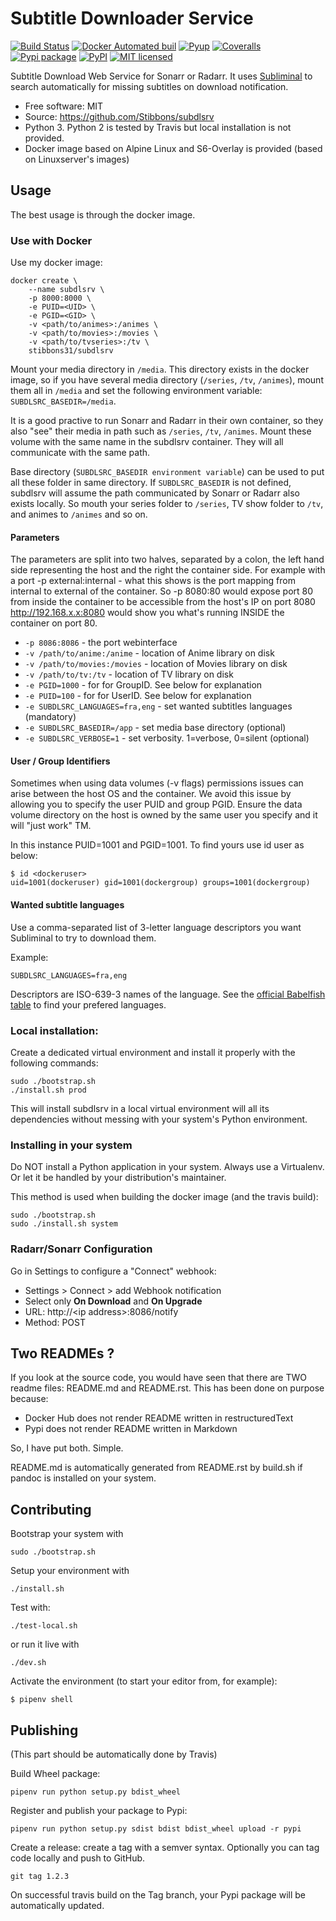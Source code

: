 <!--   'README.md' is automatically generated by 'build.sh' using 'pandoc'.
                         Edit 'README.rst' instead !                         -->
Subtitle Downloader Service
===========================

[![Build Status](https://travis-ci.org/Stibbons/subdlsrv.svg?branch=master)](https://travis-ci.org/Stibbons/subdlsrv) [![Docker Automated buil](https://img.shields.io/docker/build/stibbons31/subdlsrv.svg)](https://hub.docker.com/r/stibbons31/subdlsrv/builds/) [![Pyup](https://pyup.io/repos/github/Stibbons/subdlsrv/shield.svg)](https://pyup.io/repos/github/Stibbons/subdlsrv/) [![Coveralls](https://coveralls.io/repos/github/Stibbons/subdlsrv/badge.svg)](https://coveralls.io/github/Stibbons/subdlsrv) [![Pypi package](https://badge.fury.io/py/subdlsrv.svg)](https://pypi.python.org/pypi/subdlsrv/) [![PyPI](https://img.shields.io/pypi/pyversions/subdlsrv.svg)](https://pypi.python.org/pypi/subdlsrv/) [![MIT licensed](https://img.shields.io/badge/license-MIT-blue.svg)](./LICENSE)

Subtitle Download Web Service for Sonarr or Radarr. It uses [Subliminal](https://github.com/Diaoul/subliminal) to search automatically for missing subtitles on download notification.

-   Free software: MIT
-   Source: <https://github.com/Stibbons/subdlsrv>
-   Python 3. Python 2 is tested by Travis but local installation is not provided.
-   Docker image based on Alpine Linux and S6-Overlay is provided (based on Linuxserver's images)

Usage
-----

The best usage is through the docker image.

### Use with Docker

Use my docker image:

    docker create \
        --name subdlsrv \
        -p 8000:8000 \
        -e PUID=<UID> \
        -e PGID=<GID> \
        -v <path/to/animes>:/animes \
        -v <path/to/movies>:/movies \
        -v <path/to/tvseries>:/tv \
        stibbons31/subdlsrv

Mount your media directory in `/media`. This directory exists in the docker image, so if you have several media directory (`/series`, `/tv`, `/animes`), mount them all in `/media` and set the following environment variable: `SUBDLSRC_BASEDIR=/media`.

It is a good practive to run Sonarr and Radarr in their own container, so they also "see" their media in path such as `/series`, `/tv`, `/animes`. Mount these volume with the same name in the subdlsrv container. They will all communicate with the same path.

Base directory (`SUBDLSRC_BASEDIR environment variable`) can be used to put all these folder in same directory. If `SUBDLSRC_BASEDIR` is not defined, subdlsrv will assume the path communicated by Sonarr or Radarr also exists locally. So mouth your series folder to `/series`, TV show folder to `/tv`, and animes to `/animes` and so on.

#### Parameters

The parameters are split into two halves, separated by a colon, the left hand side representing the host and the right the container side. For example with a port -p external:internal - what this shows is the port mapping from internal to external of the container. So -p 8080:80 would expose port 80 from inside the container to be accessible from the host's IP on port 8080 <http://192.168.x.x:8080> would show you what's running INSIDE the container on port 80.

-   `-p 8086:8086` - the port webinterface
-   `-v /path/to/anime:/anime` - location of Anime library on disk
-   `-v /path/to/movies:/movies` - location of Movies library on disk
-   `-v /path/to/tv:/tv` - location of TV library on disk
-   `-e PGID=1000` - for for GroupID. See below for explanation
-   `-e PUID=100` - for for UserID. See below for explanation
-   `-e SUBDLSRC_LANGUAGES=fra,eng` - set wanted subtitles languages (mandatory)
-   `-e SUBDLSRC_BASEDIR=/app` - set media base directory (optional)
-   `-e SUBDLSRC_VERBOSE=1` - set verbosity. 1=verbose, 0=silent (optional)

#### User / Group Identifiers

Sometimes when using data volumes (-v flags) permissions issues can arise between the host OS and the container. We avoid this issue by allowing you to specify the user PUID and group PGID. Ensure the data volume directory on the host is owned by the same user you specify and it will "just work" TM.

In this instance PUID=1001 and PGID=1001. To find yours use id user as below:

    $ id <dockeruser>
    uid=1001(dockeruser) gid=1001(dockergroup) groups=1001(dockergroup)

#### Wanted subtitle languages

Use a comma-separated list of 3-letter language descriptors you want Subliminal to try to download them.

Example:

    SUBDLSRC_LANGUAGES=fra,eng

Descriptors are ISO-639-3 names of the language. See the [official Babelfish table](https://github.com/Diaoul/babelfish/blob/f403000dd63092cfaaae80be9f309fd85c7f20c9/babelfish/data/iso-639-3.tab) to find your prefered languages.

### Local installation:

Create a dedicated virtual environment and install it properly with the following commands:

    sudo ./bootstrap.sh
    ./install.sh prod

This will install subdlsrv in a local virtual environment will all its dependencies without messing with your system's Python environment.

### Installing in your system

Do NOT install a Python application in your system. Always use a Virtualenv. Or let it be handled by your distribution's maintainer.

This method is used when building the docker image (and the travis build):

    sudo ./bootstrap.sh
    sudo ./install.sh system

### Radarr/Sonarr Configuration

Go in Settings to configure a "Connect" webhook:

-   Settings &gt; Connect &gt; add Webhook notification
-   Select only **On Download** and **On Upgrade**
-   URL: http://&lt;ip address&gt;:8086/notify
-   Method: POST

Two READMEs ?
-------------

If you look at the source code, you would have seen that there are TWO readme files: README.md and README.rst. This has been done on purpose because:

-   Docker Hub does not render README written in restructuredText
-   Pypi does not render README written in Markdown

So, I have put both. Simple.

README.md is automatically generated from README.rst by build.sh if pandoc is installed on your system.

Contributing
------------

Bootstrap your system with

    sudo ./bootstrap.sh

Setup your environment with

    ./install.sh

Test with:

    ./test-local.sh

or run it live with

    ./dev.sh

Activate the environment (to start your editor from, for example):

    $ pipenv shell

Publishing
----------

(This part should be automatically done by Travis)

Build Wheel package:

    pipenv run python setup.py bdist_wheel

Register and publish your package to Pypi:

    pipenv run python setup.py sdist bdist bdist_wheel upload -r pypi

Create a release: create a tag with a semver syntax. Optionally you can tag code locally and push to GitHub.

    git tag 1.2.3

On successful travis build on the Tag branch, your Pypi package will be automatically updated.
